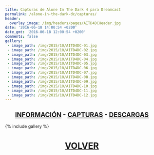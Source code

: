 ```yaml
---
title: Capturas de Alone In The Dark 4 para Dreamcast
permalink: /alone-in-the-dark-dc/capturas/
header:
  overlay_image: /img/headers/pages/AITD4DCHeader.jpg
date: '2016-06-18 14:00:54 +0200'
date_gmt: '2016-06-18 12:00:54 +0200'
comments: false
gallery:
 - image_path: /img/2015/10/AITD4DC-01.jpg
 - image_path: /img/2015/10/AITD4DC-02.jpg
 - image_path: /img/2015/10/AITD4DC-03.jpg
 - image_path: /img/2015/10/AITD4DC-04.jpg
 - image_path: /img/2015/10/AITD4DC-05.jpg
 - image_path: /img/2015/10/AITD4DC-06.jpg
 - image_path: /img/2015/10/AITD4DC-07.jpg
 - image_path: /img/2015/10/AITD4DC-08.jpg
 - image_path: /img/2015/10/AITD4DC-09.jpg
 - image_path: /img/2015/10/AITD4DC-10.jpg
 - image_path: /img/2015/10/AITD4DC-11.jpg
 - image_path: /img/2015/10/AITD4DC-12.jpg
---
```

<h2 style="text-align: center;"><strong><a href="/alone-in-the-dark-dc/informacion/">INFORMACIÓN</a> - <a href="/alone-in-the-dark-dc/capturas/">CAPTURAS</a> - <a href="/alone-in-the-dark-dc/descargar/">DESCARGAS</a></strong></h2>
{% include gallery %}
<h1 style="text-align: center;"><strong><a href="/alone-in-the-dark-dc/">VOLVER</a></strong></h1>


